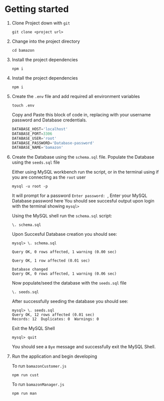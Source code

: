 # Getting started 

1. Clone Project down with `git`

    ```shell
    git clone <project url>
    ```

1. Change into the project directory

    ```shell
    cd bamazon
    ```

1. Install the project dependencies

    ```shell
    npm i
    ```

1. Install the project dependencies

    ```shell
    npm i
    ```

1. Create the `.env` file and add required all environment variables

    ```shell
    touch .env
    ```

    Copy and Paste this block of code in, replacing with your username password and Database credentials.

    ```js
    DATABASE_HOST='localhost'
    DATABASE_PORT=3306
    DATABASE_USER='root'
    DATABASE_PASSWORD='Database-password'
    DATABASE_NAME='bamazon'
    ```

1. Create the Database using the `schema.sql` file. Populate the Database using the `seeds.sql` file

    Either using MySQL workbench run the script, or in the terminal using if you are connecting as the `root` user

    ```shell
    mysql -u root -p
    ```

    It will prompt for a password `Enter password: `, Enter your MySQL Database password here
    You should see succesful output upon login with the terminal showing `mysql>`

    Using the MySQL shell run the `schema.sql` script: 
    ```shell
    \. schema.sql
    ```

    Upon Succesful Database creation you should see:
    ```shell
    mysql> \. schema.sql
    
    Query OK, 0 rows affected, 1 warning (0.00 sec)

    Query OK, 1 row affected (0.01 sec)

    Database changed
    Query OK, 0 rows affected, 1 warning (0.06 sec)
    ```

    Now populate/seed the database with the `seeds.sql` file
    ```shell
    \. seeds.sql
    ```

    After successfully seeding the database you should see:
    ```shell
    mysql> \. seeds.sql
    Query OK, 12 rows affected (0.01 sec)
    Records: 12  Duplicates: 0  Warnings: 0
    ```
    Exit the MySQL Shell
    ```shell
    mysql> quit
    ```
    You should see a `Bye` message and successfully exit the MySQL Shell.


1. Run the application and begin developing


    To run `bamazonCustomer.js`
    ```shell
    npm run cust
    ```
    To run `bamazonManager.js`
    ```shell 
    npm run man

